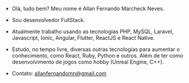 - Olá, tudo bem? Meu nome é Allan Fernando Marcheck Neves. 
- Sou desenvolvedor FullStack.
- Atualmente trabalho usando as tecnologias PHP, MySQL, Laravel, Javascript, Ionic, Angular, Flutter, ReactJS e React Native.
- Estudo, no tempo livre, diversas outras tecnologias para aumentar o conhecimento, como React, Ruby, Python e outros. Além de ter como desenvolvimento de jogos como hobby (Unreal Engine, C++).

- Contato: allanfernandomn@gmail.com
